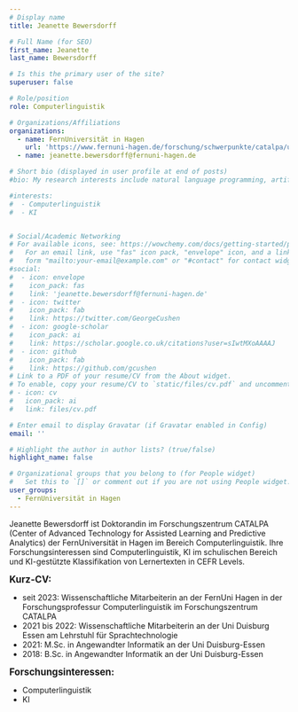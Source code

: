 ```yaml
---
# Display name
title: Jeanette Bewersdorff

# Full Name (for SEO)
first_name: Jeanette
last_name: Bewersdorff

# Is this the primary user of the site?
superuser: false

# Role/position
role: Computerlinguistik

# Organizations/Affiliations
organizations:
  - name: FernUniversität in Hagen
    url: 'https://www.fernuni-hagen.de/forschung/schwerpunkte/catalpa/ueber-catalpa/personen/jeanette.bewersdorff.shtml'
  - name: jeanette.bewersdorff@fernuni-hagen.de

# Short bio (displayed in user profile at end of posts)
#bio: My research interests include natural language programming, artificial intelligence and data visualization.

#interests:
#  - Computerlinguistik
#  - KI


# Social/Academic Networking
# For available icons, see: https://wowchemy.com/docs/getting-started/page-builder/#icons
#   For an email link, use "fas" icon pack, "envelope" icon, and a link in the
#   form "mailto:your-email@example.com" or "#contact" for contact widget.
#social:
#  - icon: envelope
#    icon_pack: fas
#    link: 'jeanette.bewersdorff@fernuni-hagen.de'
#  - icon: twitter
#    icon_pack: fab
#    link: https://twitter.com/GeorgeCushen
#  - icon: google-scholar
#    icon_pack: ai
#    link: https://scholar.google.co.uk/citations?user=sIwtMXoAAAAJ
#  - icon: github
#    icon_pack: fab
#    link: https://github.com/gcushen
# Link to a PDF of your resume/CV from the About widget.
# To enable, copy your resume/CV to `static/files/cv.pdf` and uncomment the lines below.
# - icon: cv
#   icon_pack: ai
#   link: files/cv.pdf

# Enter email to display Gravatar (if Gravatar enabled in Config)
email: ''

# Highlight the author in author lists? (true/false)
highlight_name: false

# Organizational groups that you belong to (for People widget)
#   Set this to `[]` or comment out if you are not using People widget.
user_groups:
  - FernUniversität in Hagen
---
```


Jeanette Bewersdorff ist Doktorandin im Forschungszentrum CATALPA (Center of Advanced Technology for Assisted Learning and Predictive Analytics) der FernUniversität in Hagen im Bereich Computerlinguistik. Ihre Forschungsinteressen sind Computerlinguistik, KI im schulischen Bereich und KI-gestützte Klassifikation von Lernertexten in CEFR Levels. <br>

<big>**Kurz-CV:**</big>
- seit 2023: Wissenschaftliche Mitarbeiterin an der FernUni Hagen in der Forschungsprofessur Computerlinguistik im Forschungszentrum CATALPA
- 2021 bis 2022: Wissenschaftliche Mitarbeiterin an der Uni Duisburg Essen am Lehrstuhl für Sprachtechnologie
- 2021: M.Sc. in Angewandter Informatik an der Uni Duisburg-Essen
- 2018: B.Sc. in Angewandter Informatik an der Uni Duisburg-Essen



<big>**Forschungsinteressen:**</big>
- Computerlinguistik
- KI
